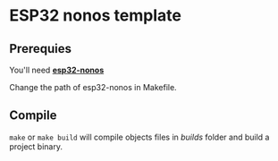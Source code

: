 # **ESP32 nonos template**

## **Prerequies**

You'll need [**esp32-nonos**](https://github.com/Niglou/esp32-nonos)

Change the path of esp32-nonos in Makefile.

## **Compile**

`make` or `make build` will compile objects files in *builds* folder and build a project binary.
